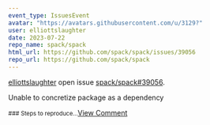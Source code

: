 ```yaml
---
event_type: IssuesEvent
avatar: "https://avatars.githubusercontent.com/u/3129?"
user: elliottslaughter
date: 2023-07-22
repo_name: spack/spack
html_url: https://github.com/spack/spack/issues/39056
repo_url: https://github.com/spack/spack
---
```


<a href='https://github.com/elliottslaughter' target='_blank'>elliottslaughter</a> open issue <a href='https://github.com/spack/spack/issues/39056' target='_blank'>spack/spack#39056</a>.

<p>Unable to concretize package as a dependency</p><small>### Steps to reproduce...</small><a href='https://github.com/spack/spack/issues/39056' target='_blank'>View Comment</a>